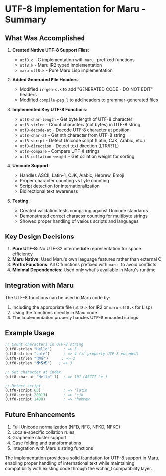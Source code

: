 # UTF-8 Implementation for Maru - Summary

## What Was Accomplished

1. **Created Native UTF-8 Support Files**:
   - `utf8.c` - C implementation with `maru_` prefixed functions
   - `utf8.k` - Maru IR2 typed implementation  
   - `maru-utf8.k` - Pure Maru Lisp implementation

2. **Added Generated File Headers**:
   - Modified `ir-gen-c.k` to add "GENERATED CODE - DO NOT EDIT" headers
   - Modified `compile-peg.l` to add headers to grammar-generated files

3. **Implemented Key UTF-8 Functions**:
   - `utf8-char-length` - Get byte length of UTF-8 character
   - `utf8-strlen` - Count characters (not bytes) in UTF-8 string
   - `utf8-decode-at` - Decode UTF-8 character at position
   - `utf8-char-at` - Get nth character from UTF-8 string
   - `utf8-script` - Detect Unicode script (Latin, CJK, Arabic, etc.)
   - `utf8-direction` - Detect text direction (LTR/RTL)
   - `utf8-compare` - Compare UTF-8 strings
   - `utf8-collation-weight` - Get collation weight for sorting

4. **Unicode Support**:
   - Handles ASCII, Latin-1, CJK, Arabic, Hebrew, Emoji
   - Proper character counting vs byte counting
   - Script detection for internationalization
   - Bidirectional text awareness

5. **Testing**:
   - Created validation tests comparing against Unicode standards
   - Demonstrated correct character counting for multibyte strings
   - Showed proper handling of various scripts and languages

## Key Design Decisions

1. **Pure UTF-8**: No UTF-32 intermediate representation for space efficiency
2. **Maru Native**: Used Maru's own language features rather than external C
3. **Prefix Functions**: All C functions prefixed with `maru_` to avoid conflicts
4. **Minimal Dependencies**: Used only what's available in Maru's runtime

## Integration with Maru

The UTF-8 functions can be used in Maru code by:
1. Including the appropriate file (`utf8.k` for IR2 or `maru-utf8.k` for Lisp)
2. Using the functions directly in Maru code
3. The implementation properly handles UTF-8 encoded strings

## Example Usage

```lisp
;; Count characters in UTF-8 string
(utf8-strlen "Hello")     ; => 5
(utf8-strlen "café")      ; => 4 (if properly UTF-8 encoded)
(utf8-strlen "你好")      ; => 2
(utf8-strlen "🌍🌎🌏")   ; => 3

;; Get character at index
(utf8-char-at "Hello" 1)  ; => 101 (ASCII 'e')

;; Detect script
(utf8-script 65)          ; => 'latin
(utf8-script 20013)       ; => 'cjk
(utf8-script 1488)        ; => 'hebrew
```

## Future Enhancements

1. Full Unicode normalization (NFD, NFC, NFKD, NFKC)
2. Locale-specific collation rules
3. Grapheme cluster support
4. Case folding and transformations
5. Integration with Maru's string functions

The implementation provides a solid foundation for UTF-8 support in Maru, enabling proper handling of international text while maintaining compatibility with existing code through the wchar_t compatibility layer.